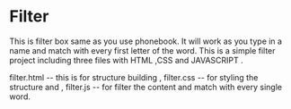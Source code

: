 # Filter
This is filter box same as you use phonebook.
It will work as you type in a name and match with every first letter of the word.
This is a simple filter project including three files with HTML ,CSS and JAVASCRIPT .

filter.html -- this is for structure building ,
filter.css --  for styling the structure and ,
filter.js -- for filter the content and match with every single word.


